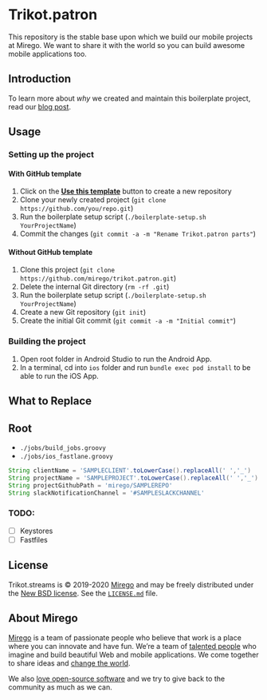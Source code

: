 # Trikot.patron

This repository is the stable base upon which we build our mobile projects at Mirego.
We want to share it with the world so you can build awesome mobile applications too.

## Introduction

To learn more about _why_ we created and maintain this boilerplate project, read our [blog post](https://shift.mirego.com/en/boilerplate-projects).

## Usage

### Setting up the project

#### With GitHub template

1. Click on the [**Use this template**](https://github.com/mirego/trikot.patron/generate) button to create a new repository
2. Clone your newly created project (`git clone https://github.com/you/repo.git`)
3. Run the boilerplate setup script (`./boilerplate-setup.sh YourProjectName`)
4. Commit the changes (`git commit -a -m "Rename Trikot.patron parts"`)

#### Without GitHub template

1. Clone this project (`git clone https://github.com/mirego/trikot.patron.git`)
2. Delete the internal Git directory (`rm -rf .git`)
3. Run the boilerplate setup script (`./boilerplate-setup.sh YourProjectName`)
4. Create a new Git repository (`git init`)
5. Create the initial Git commit (`git commit -a -m "Initial commit"`)

### Building the project

1. Open root folder in Android Studio to run the Android App.
2. In a terminal, cd into `ios` folder and run `bundle exec pod install` to be able to run the iOS App.

## What to Replace

## Root

- `./jobs/build_jobs.groovy`
- `./jobs/ios_fastlane.groovy`

```groovy
String clientName = 'SAMPLECLIENT'.toLowerCase().replaceAll(' ','_')
String projectName = 'SAMPLEPROJECT'.toLowerCase().replaceAll(' ','_')
String projectGithubPath = 'mirego/SAMPLEREPO'
String slackNotificationChannel = '#SAMPLESLACKCHANNEL'
```

### TODO:

- [ ] Keystores
- [ ] Fastfiles

## License

Trikot.streams is © 2019-2020 [Mirego](https://www.mirego.com) and may be freely distributed under the [New BSD license](http://opensource.org/licenses/BSD-3-Clause). See the [`LICENSE.md`](https://github.com/mirego/trikot.patron/blob/master/LICENSE.md) file.

## About Mirego

[Mirego](https://www.mirego.com) is a team of passionate people who believe that work is a place where you can innovate and have fun. We’re a team of [talented people](https://life.mirego.com) who imagine and build beautiful Web and mobile applications. We come together to share ideas and [change the world](http://www.mirego.org).

We also [love open-source software](https://open.mirego.com) and we try to give back to the community as much as we can.
